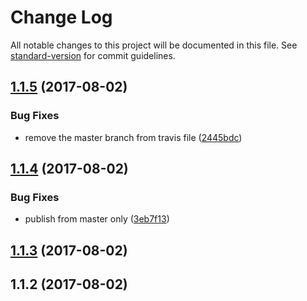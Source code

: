 # Change Log

All notable changes to this project will be documented in this file. See [standard-version](https://github.com/conventional-changelog/standard-version) for commit guidelines.

<a name="1.1.5"></a>
## [1.1.5](https://github.com/slavik57/enum-values/compare/v1.1.4...v1.1.5) (2017-08-02)


### Bug Fixes

* remove the master branch from travis file ([2445bdc](https://github.com/slavik57/enum-values/commit/2445bdc))



<a name="1.1.4"></a>
## [1.1.4](https://github.com/slavik57/enum-values/compare/v1.1.3...v1.1.4) (2017-08-02)


### Bug Fixes

* publish from master only ([3eb7f13](https://github.com/slavik57/enum-values/commit/3eb7f13))



<a name="1.1.3"></a>
## [1.1.3](https://github.com/slavik57/enum-values/compare/v1.1.2...v1.1.3) (2017-08-02)



<a name="1.1.2"></a>
## 1.1.2 (2017-08-02)
